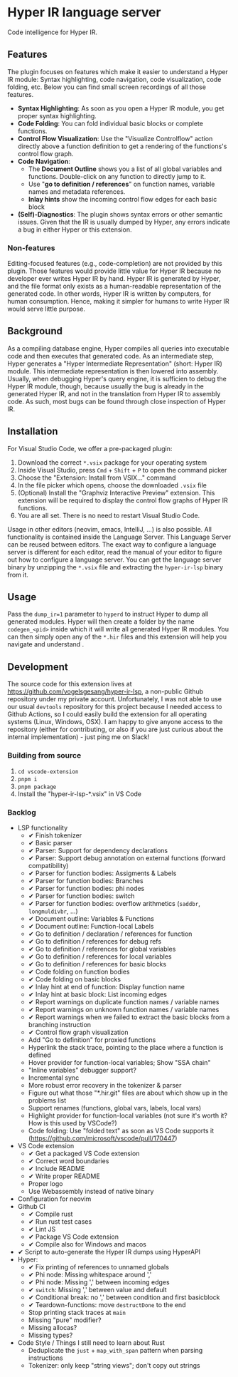 # Hyper IR language server

Code intelligence for Hyper IR.

## Features

The plugin focuses on features which make it easier to understand a Hyper IR module:
Syntax highlighting, code navigation, code visualization, code folding, etc.
Below you can find small screen recordings of all those features.

* **Syntax Highlighting**:  As soon as you open a Hyper IR module, you get proper syntax highlighting.
* **Code Folding**: You can fold individual basic blocks or complete functions.
* **Control Flow Visualization**: Use the "Visualize Controlflow" action directly above a function definition to get a rendering of the functions's control flow graph.
* **Code Navigation**:
  * The **Document Outline** shows you a list of all global variables and functions. Double-click on any function to directly jump to it.
  * Use "**go to definition / references**" on function names, variable names and metadata references.
  * **Inlay hints** show the incoming control flow edges for each basic block
* **(Self)-Diagnostics**: The plugin shows syntax errors or other semantic issues. Given that the IR is usually dumped by Hyper, any errors indicate a bug in either Hyper or this extension.

### Non-features

Editing-focused features (e.g., code-completion) are not provided by this plugin.
Those features would provide little value for Hyper IR because no developer ever writes Hyper IR by hand.
Hyper IR is generated by Hyper, and the file format only exists as a human-readable representation of the generated code.
In other words, Hyper IR is written by computers, for human consumption.
Hence, making it simpler for humans to write Hyper IR would serve little purpose.

## Background

As a compiling database engine, Hyper compiles all queries into executable code and then executes that generated code.
As an intermediate step, Hyper generates a "Hyper Intermediate Representation" (short: Hyper IR) module.
This intermediate representation is then lowered into assembly.
Usually, when debugging Hyper's query engine, it is sufficien to debug the Hyper IR module, though, because usually the bug is already in the generated Hyper IR, and not in the translation from Hyper IR to assembly code.
As such, most bugs can be found through close inspection of Hyper IR.

## Installation

For Visual Studio Code, we offer a pre-packaged plugin:

1. Download the correct `*.vsix` package for your operating system
2. Inside Visual Studio, press `Cmd` + `Shift` + `P` to open the command picker
3. Choose the "Extension: Install from VSIX..." command
4. In the file picker which opens, choose the downloaded `.vsix` file
5. (Optional) Install the "Graphviz Interactive Preview" extension. This extension will be required to display the control flow graphs of Hyper IR functions.
6. You are all set. There is no need to restart Visual Studio Code.

Usage in other editors (neovim, emacs, IntelliJ, ...) is also possible.
All functionality is contained inside the Language Server. This Language
Server can be reused between editors. The exact way to configure a
language server is different for each editor, read the manual of your
editor to figure out how to configure a language server. You can get
the language server binary by unzipping the `*.vsix` file and extracting
the `hyper-ir-lsp` binary from it.

## Usage

Pass the `dump_ir=1` parameter to `hyperd` to instruct Hyper to dump all generated modules.
Hyper will then create a folder by the name `codegen_<pid>` inside which it will write all generated Hyper IR modules.
You can then simply open any of the `*.hir` files and this extension will help you navigate and understand .

## Development

The source code for this extension lives at https://github.com/vogelsgesang/hyper-ir-lsp, a non-public Github repository under my private account.
Unfortunately, I was not able to use our usual `devtools` repository for this project because I needed access to Github Actions, so I could easily build the extension for all operating systems (Linux, Windows, OSX).
I am happy to give anyone access to the repository (either for contributing, or also if you are just curious about the internal implementation) - just ping me on Slack!

### Building from source

1. `cd vscode-extension`
2. `pnpm i`
3. `pnpm package`
4. Install the "hyper-ir-lsp-*.vsix" in VS Code

### Backlog

* LSP functionality
    * ✔ Finish tokenizer
    * ✔ Basic parser
    * ✔ Parser: Support for dependency declarations
    * ✔ Parser: Support debug annotation on external functions (forward compatibility)
    * ✔ Parser for function bodies: Assigments & Labels
    * ✔ Parser for function bodies: Branches
    * ✔ Parser for function bodies: phi nodes
    * ✔ Parser for function bodies: switch
    * ✔ Parser for function bodies: overflow arithmetics (`saddbr`, `longmuldivbr`, ...)
    * ✔ Document outline: Variables & Functions
    * ✔ Document outline: Function-local Labels
    * ✔ Go to definition / declaration / references for function
    * ✔ Go to definition / references for debug refs
    * ✔ Go to definition / references for global variables
    * ✔ Go to definition / references for local variables
    * ✔ Go to definition / references for basic blocks
    * ✔ Code folding on function bodies
    * ✔ Code folding on basic blocks
    * ✔ Inlay hint at end of function: Display function name
    * ✔ Inlay hint at basic block: List incoming edges
    * ✔ Report warnings on duplicate function names / variable names
    * ✔ Report warnings on unknown function names / variable names
    * ✔ Report warnings when we failed to extract the basic blocks from a branching instruction
    * ✔ Control flow graph visualization
    * Add "Go to definition" for proxied functions
    * Hyperlink the stack trace, pointing to the place where a function is defined
    * Hover provider for function-local variables; Show "SSA chain"
    * "Inline variables" debugger support?
    * Incremental sync
    * More robust error recovery in the tokenizer & parser
    * Figure out what those "*.hir.git" files are about which show up in the problems list
    * Support renames (functions, global vars, labels, local vars)
    * Highlight provider for function-local variables (not sure it's worth it? How is this used by VSCode?)
    * Code folding: Use "folded text" as soon as VS Code supports it (https://github.com/microsoft/vscode/pull/170447)
* VS Code extension
    * ✔ Get a packaged VS Code extension
    * ✔ Correct word boundaries
    * ✔ Include README
    * ✔ Write proper README
    * Proper logo
    * Use Webassembly instead of native binary
* Configuration for neovim
* Github CI
    * ✔ Compile rust
    * ✔ Run rust test cases
    * ✔ Lint JS
    * ✔ Package VS Code extension
    * ✔ Compile also for Windows and macos
* ✔ Script to auto-generate the Hyper IR dumps using HyperAPI
* Hyper:
    * ✔ Fix printing of references to unnamed globals
    * ✔ Phi node: Missing whitespace around ','
    * ✔ Phi node: Missing ',' between incoming edges
    * ✔ `switch`: Missing ',' between value and default
    * ✔ Conditional break: no ',' between condition and first basicblock
    * ✔ Teardown-functions: move `destructDone` to the end
    * Stop printing stack traces at `main`
    * Missing "pure" modifier?
    * Missing allocas?
    * Missing types?
* Code Style / Things I still need to learn about Rust
    * Deduplicate the `just` + `map_with_span` pattern when parsing instructions
    * Tokenizer: only keep "string views"; don't copy out strings

